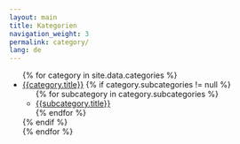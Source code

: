 ```yaml
---
layout: main
title: Kategorien
navigation_weight: 3
permalink: category/
lang: de
---
```

<!-- Initial Model (without considering subcategories)
<ul class="category-list">
  {% for category in site.categories %}
  {% assign category_name = category | first %}
  <li class="category-list-enclosure">
    <div class="category-list-enclosure-title">{{category_name}}</div>
    <ul class="category-post-list">
    {% assign category_posts = site.categories[category_name] | sort:"date" | reverse %}
    {% for post in category_posts limit:1 %}
      <li class="category-post-list-enclosure">
        {{post.title}}
      </li>
    {% endfor %}
    </ul>
  </li>
  {% endfor %}
</ul>
-->
<!-- future model (data-driven menu for category as subcategory does not really exist in Jekyll) -->
<ul class="category-list">
  {% for category in site.data.categories %}
  <li class="category-list-enclosure">
    <a href="{{site.production_url}}/category{{category.href}}">{{category.title}}</a>
    {% if category.subcategories != null %}
    <ul class="category-sub-list">
      {% for subcategory in category.subcategories %}
        <li class="category-sub-list-enclosure">
          <a href="{{site.production_url}}/category{{category.href}}{{subcategory.href}}">
            {{subcategory.title}}
          </a>
        </li>
      {% endfor %}
    </ul>
    {% endif %}
  </li>
  {% endfor %}
</ul>
